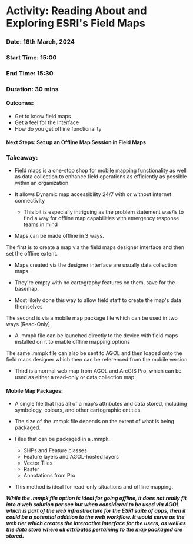 # Activity: Reading About and Exploring ESRI's Field Maps 
### Date: 16th March, 2024 
### Start Time: 15:00 
### End Time: 15:30 
### Duration: 30 mins 
#### Outcomes:  
- Get to know field maps 
- Get a feel for the Interface 
- How do you get offline functionality 
#### Next Steps: Set up an Offline Map Session in Field Maps  

### Takeaway: 

- Field maps is a one-stop shop for mobile mapping functionality as well as data collection to enhance field operations as efficiently as possible within an organization 

- It allows Dynamic map accessibility 24/7 with or without internet connectivity 

  - This bit is especially intriguing as the problem statement was/is to find a way for offline map capabilities with emergency response teams in mind 

- Maps can be made offline in 3 ways. 

The first is to create a map via the field maps designer interface and then set the offline extent. 

  - Maps created via the designer interface are usually data collection maps. 

  - They're empty with no cartography features on them, save for the basemap. 

  - Most likely done this way to allow field staff to create the map's data themselves 

The second is via a mobile map package file which can be used in two ways [Read-Only] 

  - A .mmpk file can be launched directly to the device with field maps installed on it to enable offline mapping options 

  The same .mmpk file can also be sent to AGOL and then loaded onto the field maps designer which then can be referenced from the mobile version 

- Third is a normal web map from AGOL and ArcGIS Pro, which can be used as either a read-only or data collection map 

#### Mobile Map Packages: 

- A single file that has all of a map's attributes and data stored, including symbology, colours, and other cartographic entities. 

- The size of the .mmpk file depends on the extent of what is being packaged. 
- Files that can be packaged in a .mmpk: 
  - SHPs and Feature classes 
  - Feature layers and AGOL-hosted layers 
  - Vector Tiles 
  - Raster 
  - Annotations from Pro 
- This method is ideal for read-only situations and offline mapping.

**_While the .mmpk file option is ideal for going offline, it does not really fit into a web solution per see but when considered to be used via AGOL which is part of the web infrastructure for the
ESRI suite of apps, then it could be a potential addition to the web workflow. It would serve as the web tier which creates the interactive interface for the users, as well as the data store where all attributes pertaining to the map
packaged are stored._**
